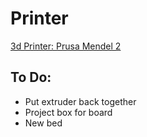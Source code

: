Printer
=======

[3d Printer: Prusa Mendel 2](http://reprap.org/wiki/Prusa_Mendel_(iteration_2))

To Do:
------

- Put extruder back together
- Project box for board
- New bed